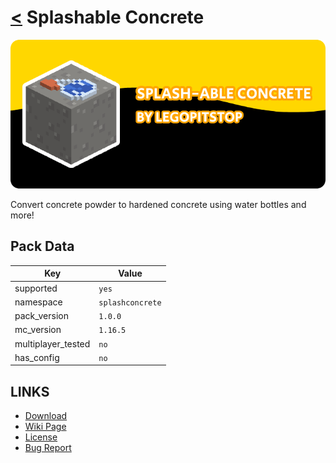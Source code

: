 # [<](../README.md) Splashable Concrete

![alt](banner.png)

Convert concrete powder to hardened concrete using water bottles and more!

## Pack Data

| Key                | Value            |
| ------------------ | ---------------- |
| supported          | `yes`            |
| namespace          | `splashconcrete` |
| pack_version       | `1.0.0`          |
| mc_version         | `1.16.5`         |
| multiplayer_tested | `no`             |
| has_config         | `no`             |

## LINKS

- [Download](https://www.curseforge.com/minecraft/customization/splash-able-concrete-datapack)
- [Wiki Page](https://github.com/legopitstop/Datapacks/wiki)
- [License](https://license.lpsmods.dev)
- [Bug Report](https://github.com/legopitstop/Datapacks/issues)

